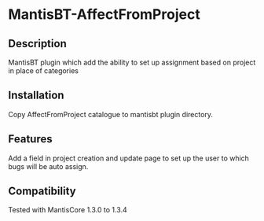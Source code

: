 # MantisBT-AffectFromProject

## Description
MantisBT plugin which add the ability to set up assignment based on project in place of categories

## Installation
Copy AffectFromProject catalogue to mantisbt plugin directory.

## Features
Add a field in project creation and update page to set up the user to which bugs will be auto assign.

## Compatibility
Tested with MantisCore 1.3.0 to 1.3.4
